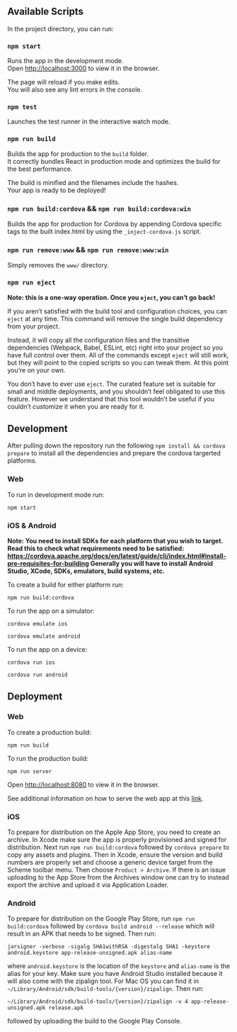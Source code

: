 ## Available Scripts

In the project directory, you can run:

### `npm start`

Runs the app in the development mode.<br>
Open [http://localhost:3000](http://localhost:3000) to view it in the browser.

The page will reload if you make edits.<br>
You will also see any lint errors in the console.

### `npm test`

Launches the test runner in the interactive watch mode.<br>

### `npm run build`

Builds the app for production to the `build` folder.<br>
It correctly bundles React in production mode and optimizes the build for the best performance.

The build is minified and the filenames include the hashes.<br>
Your app is ready to be deployed!

### `npm run build:cordova` && `npm run build:cordova:win`

Builds the app for production for Cordova by appending Cordova specific tags to the built index.html by using the `_inject-cordova.js` script.

### `npm run remove:www` && `npm run remove:www:win`

Simply removes the `www/` directory.

### `npm run eject`

**Note: this is a one-way operation. Once you `eject`, you can’t go back!**

If you aren’t satisfied with the build tool and configuration choices, you can `eject` at any time. This command will remove the single build dependency from your project.

Instead, it will copy all the configuration files and the transitive dependencies (Webpack, Babel, ESLint, etc) right into your project so you have full control over them. All of the commands except `eject` will still work, but they will point to the copied scripts so you can tweak them. At this point you’re on your own.

You don’t have to ever use `eject`. The curated feature set is suitable for small and middle deployments, and you shouldn’t feel obligated to use this feature. However we understand that this tool wouldn’t be useful if you couldn’t customize it when you are ready for it.

## Development

After pulling down the repository run the following `npm install && cordova prepare` to install all the dependencies and prepare the cordova targerted platforms.

### **Web**

To run in development mode run:

`npm start`

### **iOS & Android**

**Note: You need to install SDKs for each platform that you wish to target. Read this to check what requirements need to be satisfied: https://cordova.apache.org/docs/en/latest/guide/cli/index.html#install-pre-requisites-for-building Generally you will have to install Android Studio, XCode, SDKs, emulators, build systems, etc.**

To create a build for either platform run:

`npm run build:cordova`

To run the app on a simulator:

`cordova emulate ios`

`cordova emulate android`

To run the app on a device:

`cordova run ios`

`cordova run android`

## Deployment

### **Web**

To create a production build:

`npm run build`

To run the production build:

`npm run server`

Open [http://localhost:8080](http://localhost:8080) to view it in the browser.

See additional information on how to serve the web app at this [link](https://facebook.github.io/create-react-app/docs/deployment).

### **iOS**

To prepare for distribution on the Apple App Store, you need to create an archive. In Xcode make sure the app is properly provisioned and signed for distribution. Next run `npm run build:cordova` followed by `cordova prepare` to copy any assets and plugins. Then in Xcode, ensure the version and build numbers are properly set and choose a generic device target from the Scheme toolbar menu. Then choose `Product > Archive`. If there is an issue uploading to the App Store from the Archives window one can try to instead export the archive and upload it via Application Loader.

### **Android**

To prepare for distribution on the Google Play Store, run `npm run build:cordova` followed by `cordova build android --release` which will result in an APK that needs to be signed. Then run:

`jarsigner -verbose -sigalg SHA1withRSA -digestalg SHA1 -keystore android.keystore app-release-unsigned.apk alias-name`

where `android.keystore` is the location of the `keystore` and `alias-name` is the alias for your key. Make sure you have Android Studio installed because it will also come with the zipalign tool. For Mac OS you can find it in `~/Library/Android/sdk/build-tools/{version}/zipalign`. Then run:

`~/Library/Android/sdk/build-tools/{version}/zipalign -v 4 app-release-unsigned.apk release.apk`

followed by uploading the build to the Google Play Console.
